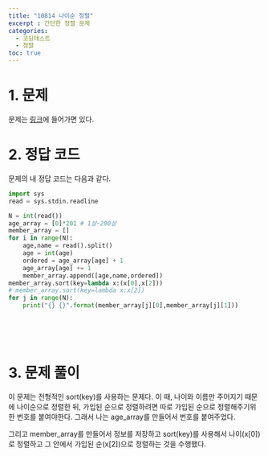 ```yaml
---
title: "10814 나이순 정렬"
excerpt : 간단한 정렬 문제
categories:
  - 코딩테스트
  - 정렬
toc: true
---
```


# 1. 문제
문제는 [링크](https://www.acmicpc.net/problem/10814)에 들어가면 있다.

# 2. 정답 코드

문제의 내 정답 코드는 다음과 같다.

```python
import sys
read = sys.stdin.readline

N = int(read())
age_array = [0]*201 # 1살~200살
member_array = []
for i in range(N):
    age,name = read().split()
    age = int(age)
    ordered = age_array[age] + 1
    age_array[age] += 1
    member_array.append([age,name,ordered])
member_array.sort(key=lambda x:(x[0],x[2]))
# member_array.sort(key=lambda x:x[2])
for j in range(N):
    print("{} {}".format(member_array[j][0],member_array[j][1]))

```

<br/><br/><br/>

# 3. 문제 풀이

이 문제는 전형적인 sort(key)를 사용하는 문제다. 이 때, 나이와 이름만 주어지기 때문에 
나이순으로 정렬한 뒤, 가입된 순으로 정렬하려면 따로 가입된 순으로 정렬해주기위한 번호를 붙여야한다.
그래서 나는 age_array를 만들어서 번호를 붙여주었다. 

그리고 member_array를 만들어서 정보를 저장하고 sort(key)를 사용해서 나이(x[0])로 정렬하고 그 안에서 
가입된 순(x[2])으로 정렬하는 것을 수행했다. 